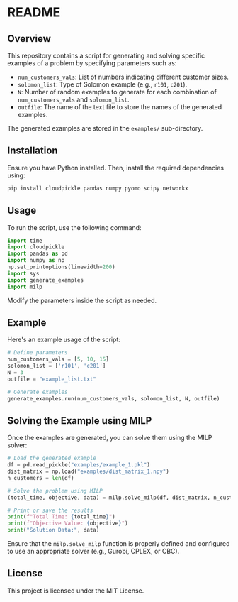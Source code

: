 # README

## Overview

This repository contains a script for generating and solving specific examples of a problem by specifying parameters such as:

- `num_customers_vals`: List of numbers indicating different customer sizes.
- `solomon_list`: Type of Solomon example (e.g., `r101`, `c201`).
- `N`: Number of random examples to generate for each combination of `num_customers_vals` and `solomon_list`.
- `outfile`: The name of the text file to store the names of the generated examples.

The generated examples are stored in the `examples/` sub-directory.

## Installation

Ensure you have Python installed. Then, install the required dependencies using:

```bash
pip install cloudpickle pandas numpy pyomo scipy networkx
```

## Usage

To run the script, use the following command:

```python
import time
import cloudpickle
import pandas as pd
import numpy as np
np.set_printoptions(linewidth=200)
import sys
import generate_examples
import milp
```

Modify the parameters inside the script as needed.

## Example

Here's an example usage of the script:

```python
# Define parameters
num_customers_vals = [5, 10, 15]
solomon_list = ['r101', 'c201']
N = 3
outfile = "example_list.txt"

# Generate examples
generate_examples.run(num_customers_vals, solomon_list, N, outfile)
```

## Solving the Example using MILP

Once the examples are generated, you can solve them using the MILP solver:

```python
# Load the generated example
df = pd.read_pickle("examples/example_1.pkl")
dist_matrix = np.load("examples/dist_matrix_1.npy")
n_customers = len(df)

# Solve the problem using MILP
(total_time, objective, data) = milp.solve_milp(df, dist_matrix, n_customers)

# Print or save the results
print(f"Total Time: {total_time}")
print(f"Objective Value: {objective}")
print("Solution Data:", data)
```

Ensure that the `milp.solve_milp` function is properly defined and configured to use an appropriate solver (e.g., Gurobi, CPLEX, or CBC).

## License

This project is licensed under the MIT License.


